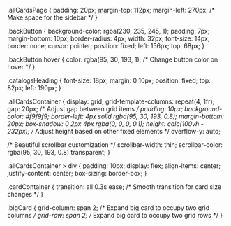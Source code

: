 .allCardsPage {
  padding: 20px;
  margin-top: 112px;
  margin-left: 270px; /* Make space for the sidebar */
}

.backButton {
  background-color: rgba(230, 235, 245, 1);
  padding: 7px;
  margin-bottom: 10px;
  border-radius: 4px;
  width: 32px;
  font-size: 14px;
  border: none;
  cursor: pointer;
  position: fixed;
  left: 156px;
  top: 68px;
}

.backButton:hover {
  color: rgba(95, 30, 193, 1); /* Change button color on hover */
}

.catalogsHeading {
  font-size: 18px;
  margin: 0 10px;
  position: fixed;
  top: 82px;
  left: 190px;
}

.allCardsContainer {
  display: grid;
  grid-template-columns: repeat(4, 1fr);
  gap: 20px; /* Adjust gap between grid items */
  padding: 10px;
  background-color: #f9f9f9;
  border-left: 4px solid rgba(95, 30, 193, 0.8);
  margin-bottom: 20px;
  box-shadow: 0 2px 4px rgba(0, 0, 0, 0.1);
  height: calc(100vh - 232px); /* Adjust height based on other fixed elements */
  overflow-y: auto;

  /* Beautiful scrollbar customization */
  scrollbar-width: thin;
  scrollbar-color: rgba(95, 30, 193, 0.8) transparent;
}

.allCardsContainer > div {
  padding: 10px;
  display: flex;
  align-items: center;
  justify-content: center;
  box-sizing: border-box;
}

.cardContainer {
  transition: all 0.3s ease; /* Smooth transition for card size changes */
}

.bigCard {
  grid-column: span 2; /* Expand big card to occupy two grid columns */
  grid-row: span 2; /* Expand big card to occupy two grid rows */
}
